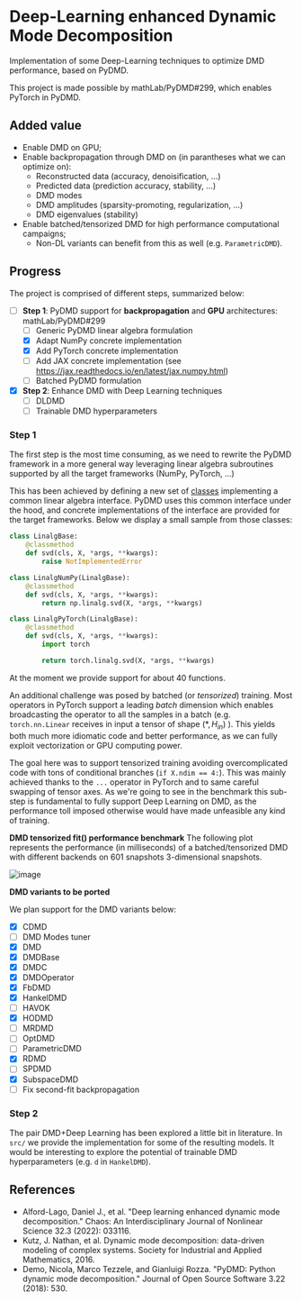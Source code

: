 # Deep-Learning enhanced Dynamic Mode Decomposition
Implementation of some Deep-Learning techniques to optimize DMD performance, based
on PyDMD. 

This project is made possible by mathLab/PyDMD#299, which enables PyTorch in PyDMD.

## Added value
- Enable DMD on GPU;
- Enable backpropagation through DMD on (in parantheses what we can optimize on):
    - Reconstructed data (accuracy, denoisification, ...)
    - Predicted data (prediction accuracy, stability, ...)
    - DMD modes
    - DMD amplitudes (sparsity-promoting, regularization, ...)
    - DMD eigenvalues (stability)
- Enable batched/tensorized DMD for high performance computational campaigns;
    - Non-DL variants can benefit from this as well (e.g. `ParametricDMD`).

## Progress
The project is comprised of different steps, summarized below:
- [ ] **Step 1**: PyDMD support for **backpropagation** and **GPU** architectures: mathLab/PyDMD#299
    - [ ] Generic PyDMD linear algebra formulation
    - [x] Adapt NumPy concrete implementation
    - [x] Add PyTorch concrete implementation
    - [ ] Add JAX concrete implementation (see https://jax.readthedocs.io/en/latest/jax.numpy.html)
    - [ ] Batched PyDMD formulation 
- [x] **Step 2**: Enhance DMD with Deep Learning techniques
    - [ ] DLDMD
    - [ ] Trainable DMD hyperparameters

### Step 1
The first step is the most time consuming, as we need to rewrite the PyDMD framework
in a more general way leveraging linear algebra subroutines supported by all the target
frameworks (NumPy, PyTorch, ...)

This has been achieved by defining a new set of 
[classes](https://github.com/fAndreuzzi/PyDMD/tree/generic-linalg/pydmd/linalg) implementing 
a common linear algebra interface. PyDMD uses this common interface under the hood, and concrete
implementations of the interface are provided for the target frameworks. Below we display a small
sample from those classes:
```python
class LinalgBase:
    @classmethod
    def svd(cls, X, *args, **kwargs):
        raise NotImplementedError

class LinalgNumPy(LinalgBase):
    @classmethod
    def svd(cls, X, *args, **kwargs):
        return np.linalg.svd(X, *args, **kwargs)

class LinalgPyTorch(LinalgBase):
    @classmethod
    def svd(cls, X, *args, **kwargs):
        import torch

        return torch.linalg.svd(X, *args, **kwargs)
```
At the moment we provide support for about 40 functions.

An additional challenge was posed by batched (or *tensorized*) training. Most operators in
PyTorch support a leading *batch* dimension which enables broadcasting the operator to all the
samples in a batch (e.g. `torch.nn.Linear` receives in input a tensor of shape $(*, H_{in})$ ).
This yields both much more idiomatic code and better performance, as we can fully exploit
vectorization or GPU computing power.

The goal here was to support tensorized training avoiding overcomplicated code with tons of
conditional branches (`if X.ndim == 4:`). This was mainly achieved thanks to the `...` operator
in PyTorch and to same careful swapping of tensor axes. As we're going to see in the benchmark
this sub-step is fundamental to fully support Deep Learning on DMD, as the performance toll
imposed otherwise would have made unfeasible any kind of training.

**DMD tensorized fit() performance benchmark**
The following plot represents the performance (in milliseconds) of a batched/tensorized
DMD with different backends on 601 snapshots 3-dimensional snapshots.

![image](https://user-images.githubusercontent.com/8464342/211190539-fc942030-8823-4b91-be3d-631bf66f1e31.png)

**DMD variants to be ported**

We plan support for the DMD variants below:
- [x] CDMD
- [ ] DMD Modes tuner
- [x] DMD
- [x] DMDBase
- [x] DMDC
- [x] DMDOperator
- [x] FbDMD
- [x] HankelDMD
- [ ] HAVOK
- [x] HODMD
- [ ] MRDMD
- [ ] OptDMD
- [ ] ParametricDMD
- [x] RDMD
- [ ] SPDMD
- [x] SubspaceDMD
- [ ] Fix second-fit backpropagation

### Step 2
The pair DMD+Deep Learning has been explored a little bit in literature. In `src/` we provide
the implementation for some of the resulting models. It would be interesting to explore the
potential of trainable DMD hyperparameters (e.g. `d` in `HankelDMD`).

## References
- Alford-Lago, Daniel J., et al. "Deep learning enhanced dynamic mode decomposition." Chaos: An Interdisciplinary Journal of Nonlinear Science 32.3 (2022): 033116.
- Kutz, J. Nathan, et al. Dynamic mode decomposition: data-driven modeling of complex systems. Society for Industrial and Applied Mathematics, 2016.
- Demo, Nicola, Marco Tezzele, and Gianluigi Rozza. "PyDMD: Python dynamic mode decomposition." Journal of Open Source Software 3.22 (2018): 530.
